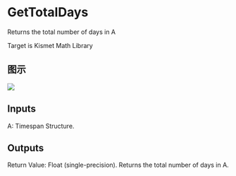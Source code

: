 # GetTotalDays

Returns the total number of days in A

Target is Kismet Math Library

## 图示

![]($-20221218-19551403.png)

## Inputs

A: Timespan Structure.  

## Outputs

Return Value: Float (single-precision). Returns the total number of days in A.

